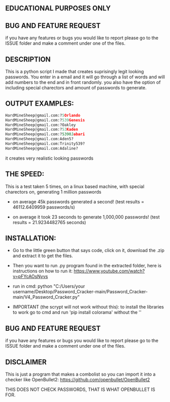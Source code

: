 ## EDUCATIONAL PURPOSES ONLY

## BUG AND FEATURE REQUEST
if you have any features or bugs you would like to report please go to the ISSUE folder and make a comment under one of the files.

## DESCRIPTION
This is a python script I made that creates suprisingly legit looking passwords. You enter in a email and it will go through a list of words and will add numbers to the end and in front randomly. you also have the option of including special charectors and amount of passwords to generate.

## OUTPUT EXAMPLES:
  ```python
  HardMineSheep@gmail.com:?5Orlando
  HardMineSheep@gmail.com:?539Genesis
  HardMineSheep@gmail.com:?Oakley
  HardMineSheep@gmail.com:?53Kaden
  HardMineSheep@gmail.com:?5390Jabari
  HardMineSheep@gmail.com:Aden5?
  HardMineSheep@gmail.com:Trinity539?
  HardMineSheep@gmail.com:Adaline?
  ```
it creates very realistic looking passwords

## THE SPEED:  
This is a test taken 5 times, on a linux based machine, with special charectors on, generating 1 million passwords


- on average 45k passwords generated a second! (test results = 46112.6409959 passwords/s)

- on average it took 23 seconds to generate 1,000,000 passwords! (test results = 21.9234482765 seconds)

## INSTALLATION:
- Go to the little green button that says code, click on it, download the .zip and extract it to get the files.

- Then you want to run .py program found in the extracted folder, here is instructions on how to run it: https://www.youtube.com/watch?v=pFYcAOsNyvs

- run in cmd: python "C:/Users/your username/Desktop/Password_Cracker-main/Password_Cracker-main/V4_Password_Cracker.py"

- IMPORTANT (the scrypt will not work without this): to install the libraries to work go to cmd and run 'pip install colorama' without the ''

## BUG AND FEATURE REQUEST
if you have any features or bugs you would like to report please go to the ISSUE folder and make a comment under one of the files.

## DISCLAIMER

This is just a program that makes a combolist so you can import it into a checker like OpenBullet2: https://github.com/openbullet/OpenBullet2

THIS DOES NOT CHECK PASSWORDS, THAT IS WHAT OPENBULLET IS FOR.
